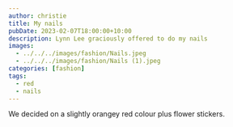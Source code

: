```yaml
---
author: christie
title: My nails
pubDate: 2023-02-07T18:00:00+10:00
description: Lynn Lee graciously offered to do my nails
images:
  - ../../../images/fashion/Nails.jpeg
  - ../../../images/fashion/Nails (1).jpeg
categories: [fashion]
tags:
  - red
  - nails
---
```


We decided on a slightly orangey red colour plus flower stickers.
